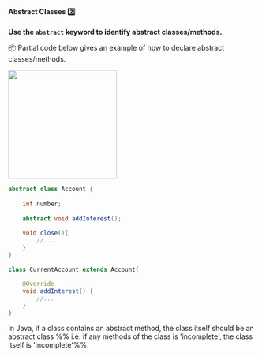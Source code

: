 <link rel="stylesheet" href="{{baseUrl}}/css/textbook.css">

<div class="website-content">

<div id="title">

#### Abstract Classes :two:

</div>

<div id="body">

**Use the `abstract` keyword to identify abstract classes/methods.**

<tip-box> 

:package: Partial code below gives an example of how to declare abstract classes/methods.

<img src="{{baseUrl}}/oopDesign/inheritance/abstractClasses/images/account.png" height="220" />
<p/>

```java
abstract class Account {
    
    int number;
    
    abstract void addInterest();
    
    void close(){
        //...
    }
}

class CurrentAccount extends Account{

    @Override
    void addInterest() {
        //...
    }
}
```

</tip-box>

In Java, if a class contains an abstract method, the class itself should be an abstract class %%&nbsp;i.e. if any methods of the class is 'incomplete', the class itself is 'incomplete'%%.


</div>

<div id="extras">

<include src="resources.md" />
<include src="exercises.md" />

<div>

</div>
